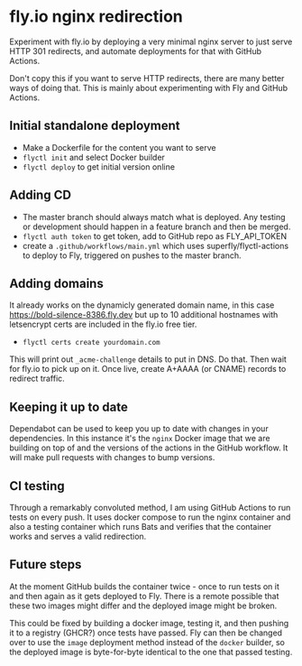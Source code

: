 # fly.io nginx redirection

Experiment with fly.io by deploying a very minimal nginx server to just serve
HTTP 301 redirects, and automate deployments for that with GitHub Actions. 

Don't copy this if you want to serve HTTP redirects, there are many better ways
of doing that. This is mainly about experimenting with Fly and GitHub Actions.

## Initial standalone deployment

* Make a Dockerfile for the content you want to serve
* `flyctl init` and select Docker builder
* `flyctl deploy` to get initial version online

## Adding CD

* The master branch should always match what is deployed. Any testing or
  development should happen in a feature branch and then be merged.
* `flyctl auth token` to get token, add to GitHub repo as FLY_API_TOKEN
* create a `.github/workflows/main.yml` which uses superfly/flyctl-actions to
  deploy to Fly, triggered on pushes to the master branch.

## Adding domains

It already works on the dynamicly generated domain name, in this case
https://bold-silence-8386.fly.dev but up to 10 additional hostnames with
letsencrypt certs are included in the fly.io free tier.

* `flyctl certs create yourdomain.com`

This will print out `_acme-challenge` details to put in DNS. Do that. Then wait
for fly.io to pick up on it. Once live, create A+AAAA (or CNAME) records to
redirect traffic.

## Keeping it up to date

Dependabot can be used to keep you up to date with changes in your dependencies.
In this instance it's the `nginx` Docker image that we are building on top of
and the versions of the actions in the GitHub workflow. It will make pull
requests with changes to bump versions.

## CI testing

Through a remarkably convoluted method, I am using GitHub Actions to run tests
on every push. It uses docker compose to run the nginx container and also a
testing container which runs Bats and verifies that the container works and
serves a valid redirection.

## Future steps

At the moment GitHub builds the container twice - once to run tests on it and
then again as it gets deployed to Fly. There is a remote possible that these two
images might differ and the deployed image might be broken.

This could be fixed by building a docker image, testing it, and then pushing it
to a registry (GHCR?) once tests have passed. Fly can then be changed over to
use the `image` deployment method instead of the `docker` builder, so the
deployed image is byte-for-byte identical to the one that passed testing.

